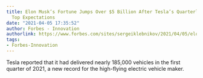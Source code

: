 ```yaml
---
title: Elon Musk’s Fortune Jumps Over $5 Billion After Tesla’s Quarterly Vehicle Deliveries
  Top Expectations
date: "2021-04-05 17:35:52"
author: Forbes - Innovation
authorlink: https://www.forbes.com/sites/sergeiklebnikov/2021/04/05/elon-musks-fortune-jumps-over-5-billion-after-teslas-quarterly-vehicle-deliveries-top-expectations/
tags:
- Forbes-Innovation
---
```

Tesla reported that it had delivered nearly 185,000 vehicles in the first quarter of 2021, a new record for the high-flying electric vehicle maker.